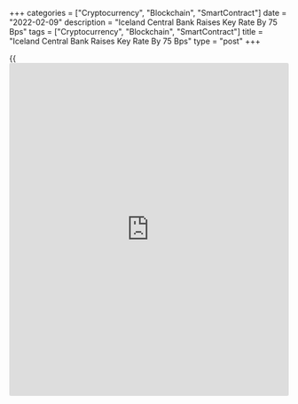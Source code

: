 +++
categories = ["Cryptocurrency", "Blockchain", "SmartContract"]
date = "2022-02-09"
description = "Iceland Central Bank Raises Key Rate By 75 Bps"
tags = ["Cryptocurrency", "Blockchain", "SmartContract"]
title = "Iceland Central Bank Raises Key Rate By 75 Bps"
type = "post"
+++

{{<iframe id="large-banner" src="https://www.bounty.group/#slide=7.0" width="100%" height="600" scrolling="no" style="border: 0px solid rgb(216, 221, 230); border-radius: 3px;">}}

Iceland's central bank hiked its key interest rate by 75 basis points on
Wednesday to a two-year high, as inflation continued to stay high amid a
strong rise in house prices and robust economic recovery.

The Monetary Policy Committee of the Central Bank of Iceland decided to
raise the key seven-day term deposit rate by 0.75 percentage points to
2.75 percent from 2.00 percent.

The bank had raised its key rate four times last year.

The MPC reiterated that it will apply the tools at its disposal to
ensure that inflation eases back to the target within an acceptable time
frame.

According to the latest bulletin, the inflation outlook deteriorated
markedly since November, owing mainly to a stronger domestic economic
recovery and more persistent house price inflation.

The outlook is for inflation to measure 5.8 percent in the first quarter
and remained above 5 percent well into this year and not fall below 4
percent until early 2023.

It was assumed that headline inflation will decline in 2023 when house
price inflation slows down and global price hikes taper off. However, it
is not expected to align with the target until the end of the forecast
horizon.

On the economic growth, the bank estimated GDP growth for 2021 as a
whole to be 4.9 percent, which was full 1 percentage point more than in
the November forecast.  
  
However, citing a setback in the pandemic and continued repercussions of
global supply-chain bottlenecks, growth outlook for 2022 was downgraded
to 4.8 percent from 5.1 percent projected in November.

For comments and feedback [contact](https://www.playgroundfx.com/contact/): editorial@rtt[news](https://www.letsplayfx.com/blog/forex-news-website/).com

[Economic News][1]

 **What parts of the world are seeing the best (and worst) economic
performances lately? Click[here][2] to check out our [Econ Scorecard][2]
and find out! See up-to-the-moment [ranking](https://www.playgroundfx.com/blog/crypto-exchange-ranking/)s for the best and worst
performers in [GDP][3], [unemployment rate][4], [inflation][5] and much
more.**

   1. www.rtt[news](https://www.letsplayfx.com/blog/forex-news-website/).com/Content/EconomicNews.aspx
   2. www.rtt[news](https://www.letsplayfx.com/blog/forex-news-website/).com/economic-scorecard/world-rank/PPI/highest-performance.aspx
   3. www.rtt[news](https://www.letsplayfx.com/blog/forex-news-website/).com/economic-scorecard/world-rank/GDP/highest-performance.aspx
   4. www.rtt[news](https://www.letsplayfx.com/blog/forex-news-website/).com/economic-scorecard/world-rank/unemployment-rate/lowest-performance.aspx
   5. www.rtt[news](https://www.letsplayfx.com/blog/forex-news-website/).com/economic-scorecard/world-rank/CPI/highest-performance.aspx